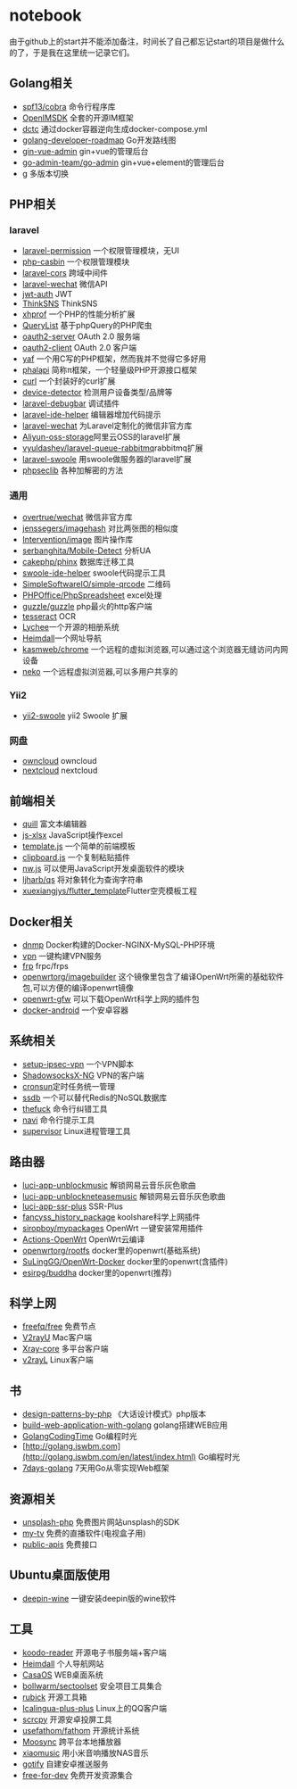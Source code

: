 # notebook
由于github上的start并不能添加备注，时间长了自己都忘记start的项目是做什么的了，于是我在这里统一记录它们。

## Golang相关
- [spf13/cobra](https://github.com/spf13/cobra) 命令行程序库
- [OpenIMSDK](https://github.com/OpenIMSDK) 全套的开源IM框架
- [dctc](https://github.com/tenfyzhong/dctc) 通过docker容器逆向生成docker-compose.yml
- [golang-developer-roadmap](https://github.com/Alikhll/golang-developer-roadmap) Go开发路线图
- [gin-vue-admin](https://github.com/flipped-aurora/gin-vue-admin) gin+vue的管理后台
- [go-admin-team/go-admin](https://github.com/go-admin-team/go-admin) gin+vue+element的管理后台
- [g](https://github.com/voidint/g) 多版本切换

## PHP相关
### laravel
- [laravel-permission](https://github.com/spatie/laravel-permission) 一个权限管理模块，无UI
- [php-casbin](https://github.com/php-casbin/php-casbin) 一个权限管理模块
- [laravel-cors](https://github.com/barryvdh/laravel-cors) 跨域中间件
- [laravel-wechat](https://github.com/overtrue/laravel-wechat) 微信API
- [jwt-auth](https://github.com/tymondesigns/jwt-auth) JWT
- [ThinkSNS](https://github.com/slimkit/plus) ThinkSNS
- [xhprof](https://github.com/longxinH/xhprof) 一个PHP的性能分析扩展
- [QueryList](https://github.com/jae-jae/QueryList) 基于phpQuery的PHP爬虫
- [oauth2-server](https://github.com/thephpleague/oauth2-server) OAuth 2.0 服务端
- [oauth2-client](https://github.com/thephpleague/oauth2-client) OAuth 2.0 客户端
- [yaf](https://github.com/laruence/yaf) 一个用C写的PHP框架，然而我并不觉得它多好用
- [phalapi](https://github.com/phalapi/phalapi) 简称π框架，一个轻量级PHP开源接口框架
- [curl](https://github.com/php-mod/curl) 一个封装好的curl扩展
- [device-detector](https://github.com/matomo-org/device-detector) 检测用户设备类型/品牌等
- [laravel-debugbar](https://github.com/barryvdh/laravel-debugbar) 调试插件
- [laravel-ide-helper](https://github.com/barryvdh/laravel-ide-helper) 编辑器增加代码提示
- [laravel-wechat](https://github.com/overtrue/laravel-wechat) 为Laravel定制化的微信非官方库
- [Aliyun-oss-storage](https://github.com/jacobcyl/Aliyun-oss-storage)阿里云OSS的laravel扩展
- [vyuldashev/laravel-queue-rabbitmq](https://github.com/vyuldashev/laravel-queue-rabbitmq)rabbitmq扩展
- [laravel-swoole](https://github.com/swooletw/laravel-swoole) 用swoole做服务器的laravel扩展
- [phpseclib](https://github.com/phpseclib/phpseclib) 各种加解密的方法

### 通用
- [overtrue/wechat](https://github.com/overtrue/wechat) 微信非官方库
- [jenssegers/imagehash](https://github.com/jenssegers/imagehash) 对比两张图的相似度
- [Intervention/image](https://github.com/Intervention/image) 图片操作库
- [serbanghita/Mobile-Detect](https://github.com/serbanghita/Mobile-Detect) 分析UA
- [cakephp/phinx](https://github.com/cakephp/phinx) 数据库迁移工具
- [swoole-ide-helper](https://github.com/wudi/swoole-ide-helper) swoole代码提示工具
- [SimpleSoftwareIO/simple-qrcode](https://github.com/SimpleSoftwareIO/simple-qrcode) 二维码
- [PHPOffice/PhpSpreadsheet](https://github.com/PHPOffice/PhpSpreadsheet) excel处理
- [guzzle/guzzle](https://github.com/guzzle/guzzle) php最火的http客户端
- [tesseract](https://github.com/tesseract-ocr/tesseract) OCR
- [Lychee](https://github.com/LycheeOrg/Lychee)一个开源的相册系统
- [Heimdall](https://github.com/linuxserver/Heimdall)一个网址导航
- [kasmweb/chrome](https://hub.docker.com/r/kasmweb/chrome) 一个远程的虚拟浏览器,可以通过这个浏览器无缝访问内网设备
- [neko](https://neko.m1k1o.net/) 一个远程虚拟浏览器,可以多用户共享的

### Yii2
- [yii2-swoole](https://github.com/xiaochengfu/yii2-swoole) yii2 Swoole 扩展

### 网盘
- [owncloud](https://doc.owncloud.org/server/10.5/admin_manual/installation/docker/) owncloud
- [nextcloud](https://github.com/nextcloud/docker) nextcloud

## 前端相关
- [quill](https://github.com/quilljs/quill) 富文本编辑器
- [js-xlsx](https://github.com/SheetJS/js-xlsx) JavaScript操作excel
- [template.js](https://github.com/yanhaijing/template.js) 一个简单的前端模板
- [clipboard.js](https://github.com/zenorocha/clipboard.js) 一个复制粘贴插件
- [nw.js](https://github.com/nwjs/nw.js) 可以使用JavaScript开发桌面软件的模块
- [ljharb/qs](https://github.com/ljharb/qs) 将对象转化为查询字符串
- [xuexiangjys/flutter_template](https://github.com/xuexiangjys/flutter_template)Flutter空壳模板工程

## Docker相关
- [dnmp](https://github.com/yeszao/dnmp) Docker构建的Docker-NGINX-MySQL-PHP环境
- [vpn](https://github.com/hwdsl2/docker-ipsec-vpn-server/blob/master/README-zh.md) 一键构建VPN服务
- [frp](https://github.com/snowdreamtech/frp) frpc/frps
- [openwrtorg/imagebuilder](https://hub.docker.com/r/openwrtorg/imagebuilder) 这个镜像里包含了编译OpenWrt所需的基础软件包,可以方便的编译openwrt镜像
- [openwrt-gfw](https://hub.docker.com/r/ir20/openwrt-gfw) 可以下载OpenWrt科学上网的插件包
- [docker-android](https://github.com/budtmo/docker-android) 一个安卓容器

## 系统相关
- [setup-ipsec-vpn](https://github.com/hwdsl2/setup-ipsec-vpn) 一个VPN脚本
- [ShadowsocksX-NG](https://github.com/shadowsocks/ShadowsocksX-NG) VPN的客户端
- [cronsun](https://github.com/shunfei/cronsun)定时任务统一管理
- [ssdb](https://github.com/ideawu/ssdb) 一个可以替代Redis的NoSQL数据库
- [thefuck](https://github.com/nvbn/thefuck) 命令行纠错工具
- [navi](https://github.com/denisidoro/navi) 命令行提示工具
- [supervisor](https://github.com/Supervisor/supervisor) Linux进程管理工具

## 路由器
- [luci-app-unblockmusic](https://github.com/maxlicheng/luci-app-unblockmusic) 解锁网易云音乐灰色歌曲
- [luci-app-unblockneteasemusic](https://github.com/project-openwrt/luci-app-unblockneteasemusic) 解锁网易云音乐灰色歌曲
- [luci-app-ssr-plus](https://github.com/coder-liyang/luci-app-ssr-plus) SSR-Plus
- [fancyss_history_package](https://github.com/hq450/fancyss_history_package) koolshare科学上网插件
- [siropboy/mypackages](https://github.com/siropboy/mypackages) OpenWrt 一键安装常用插件
- [Actions-OpenWrt](https://github.com/P3TERX/Actions-OpenWrt) OpenWrt云编译
- [openwrtorg/rootfs](https://hub.docker.com/r/openwrtorg/rootfs) docker里的openwrt(基础系统)
- [SuLingGG/OpenWrt-Docker](https://github.com/SuLingGG/OpenWrt-Docker) docker里的openwrt(含插件)
- [esirpg/buddha](https://hub.docker.com/r/esirpg/buddha) docker里的openwrt(推荐)

## 科学上网
- [freefq/free](https://github.com/freefq/free) 免费节点
- [V2rayU](https://github.com/yanue/V2rayU) Mac客户端
- [Xray-core](https://github.com/XTLS/Xray-core) 多平台客户端
- [v2rayL](https://github.com/jiangxufeng/v2rayL) Linux客户端

## 书
- [design-patterns-by-php](https://github.com/flyingalex/design-patterns-by-php) 《大话设计模式》php版本
- [build-web-application-with-golang](https://github.com/astaxie/build-web-application-with-golang) golang搭建WEB应用
- [GolangCodingTime](https://github.com/iswbm/GolangCodingTime) Go编程时光
- [http://golang.iswbm.com](http://golang.iswbm.com/en/latest/index.html) Go编程时光
- [7days-golang](https://github.com/geektutu/7days-golang) 7天用Go从零实现Web框架

## 资源相关
- [unsplash-php](https://github.com/unsplash/unsplash-php) 免费图片网站unsplash的SDK
- [my-tv](https://github.com/lizongying/my-tv) 免费的直播软件(电视盒子用)
- [public-apis](https://github.com/public-apis/public-apis/tree/master) 免费接口

## Ubuntu桌面版使用
- [deepin-wine](https://github.com/zq1997/deepin-wine) 一键安装deepin版的wine软件

## 工具
- [koodo-reader](https://github.com/troyeguo/koodo-reader) 开源电子书服务端+客户端
- [Heimdall](https://github.com/linuxserver/Heimdall) 个人导航网站
- [CasaOS](https://github.com/IceWhaleTech/CasaOS) WEB桌面系统
- [bollwarm/sectoolset](https://github.com/bollwarm/sectoolset) 安全项目工具集合
- [rubick](https://github.com/rubickCenter/rubick) 开源工具箱
- [Icalingua-plus-plus](https://github.com/Icalingua-plus-plus/Icalingua-plus-plus) Linux上的QQ客户端
- [scrcpy](https://github.com/Genymobile/scrcpy) 开源安卓投屏工具
- [usefathom/fathom](https://github.com/usefathom/fathom) 开源统计系统
- [Moosync](https://github.com/Moosync/Moosync) 跨平台本地播放器
- [xiaomusic](https://github.com/hanxi/xiaomusic/) 用小米音响播放NAS音乐
- [gotify](https://gotify.net/docs/install) 自建安卓推送服务
- [free-for-dev](https://github.com/ripienaar/free-for-dev) 免费开发资源集合
